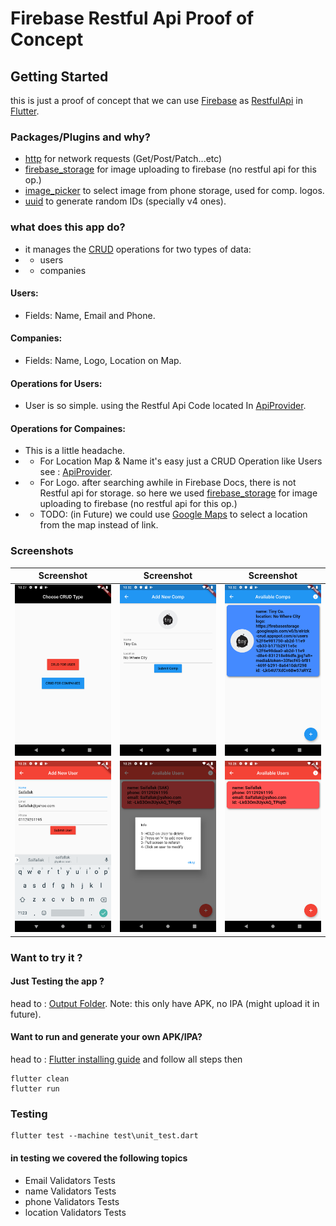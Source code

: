 # Firebase Restful Api Proof of Concept

## Getting Started

this is just a proof of concept that we can use [Firebase](http://firebase.google.com) as [RestfulApi](https://searchmicroservices.techtarget.com/definition/RESTful-API) in [Flutter](https://flutter.dev).

### Packages/Plugins and why?

- [http](https://pub.dev/packages/http) for network requests (Get/Post/Patch...etc)
- [firebase_storage](https://pub.dev/packages/firebase_storage) for image uploading to firebase (no restful api for this op.)
- [image_picker](https://pub.dev/packages/image_picker) to select image from phone storage, used for comp. logos.
- [uuid](https://pub.dev/packages/uuid) to generate random IDs (specially v4 ones).

### what does this app do?
- it manages the [CRUD](https://en.wikipedia.org/wiki/Create,_read,_update_and_delete) operations for two types of data:
- - users
- - companies

#### Users:
- Fields: Name, Email and Phone.

#### Companies:
- Fields: Name, Logo, Location on Map.

#### Operations for Users:
- User is so simple. using the Restful Api Code located In [ApiProvider](lib/utils/firebase_restful_api.dart).

#### Operations for Compaines:
- This is a little headache.
- - For Location Map & Name it's easy just a CRUD Operation like Users see :  [ApiProvider](lib/utils/firebase_restful_api.dart).
- - For Logo. after searching awhile in Firebase Docs, there is not Restful api for storage. so here we used [firebase_storage](https://pub.dev/packages/firebase_storage) for image uploading to firebase (no restful api for this op.)
- - TODO: (in Future) we could use [Google Maps](https://pub.dev/packages/google_maps_flutter) to select a location from the map instead of link.

### Screenshots
| Screenshot | Screenshot | Screenshot |
|:-:|:--:|:--:|
| <img src="https://github.com/Saifallak/firebase_curd_flutter/raw/master/screenshots/screenshot2.png" width="200"> | <img src="https://github.com/Saifallak/firebase_curd_flutter/raw/master/screenshots/screenshot1.png" width="200"> | <img src="https://github.com/Saifallak/firebase_curd_flutter/raw/master/screenshots/screenshot6.png" width="200"> |
<img src="https://github.com/Saifallak/firebase_curd_flutter/raw/master/screenshots/screenshot4.png" width="200"> |<img src="https://github.com/Saifallak/firebase_curd_flutter/raw/master/screenshots/screenshot5.png" width="200"> |<img src="https://github.com/Saifallak/firebase_curd_flutter/raw/master/screenshots/screenshot3.png" width="200"> |



### Want to try it ?
#### Just Testing the app ?
head to : [Output Folder](outputs).
Note: this only have APK, no IPA (might upload it in future).

#### Want to run and generate your own APK/IPA?
head to : [Flutter installing guide](https://flutter.dev/docs/get-started/install) and follow all steps
then 
```
flutter clean
flutter run
```

### Testing
```
flutter test --machine test\unit_test.dart
```

#### in testing we covered the following topics
- Email Validators Tests
- name Validators Tests
- phone Validators Tests
- location Validators Tests
